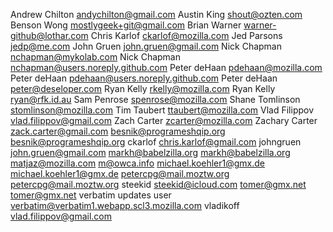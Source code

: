 Andrew Chilton <andychilton@gmail.com>
Austin King <shout@ozten.com>
Benson Wong <mostlygeek+git@gmail.com>
Brian Warner <warner-github@lothar.com>
Chris Karlof <ckarlof@mozilla.com>
Jed Parsons <jedp@me.com>
John Gruen <john.gruen@gmail.com>
Nick Chapman <nchapman@mykolab.com>
Nick Chapman <nchapman@users.noreply.github.com>
Peter deHaan <pdehaan@mozilla.com>
Peter deHaan <pdehaan@users.noreply.github.com>
Peter deHaan <peter@deseloper.com>
Ryan Kelly <rkelly@mozilla.com>
Ryan Kelly <ryan@rfk.id.au>
Sam Penrose <spenrose@mozilla.com>
Shane Tomlinson <stomlinson@mozilla.com>
Tim Taubert <ttaubert@mozilla.com>
Vlad Filippov <vlad.filippov@gmail.com>
Zach Carter <zcarter@mozilla.com>
Zachary Carter <zack.carter@gmail.com>
besnik@programeshqip.org <besnik@programeshqip.org>
ckarlof <chris.karlof@gmail.com>
johngruen <john.gruen@gmail.com>
markh@babelzilla.org <markh@babelzilla.org>
matjaz@mozilla.com <m@owca.info>
michael.koehler1@gmx.de <michael.koehler1@gmx.de>
petercpg@mail.moztw.org <petercpg@mail.moztw.org>
steekid <steekid@icloud.com>
tomer@gmx.net <tomer@gmx.net>
verbatim updates user <verbatim@verbatim1.webapp.scl3.mozilla.com>
vladikoff <vlad.filippov@gmail.com>
